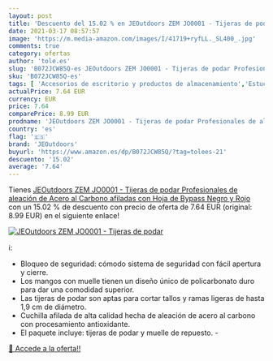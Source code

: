 ```yaml
---
layout: post
title: 'Descuento del 15.02 % en JEOutdoors ZEM JO0001 - Tijeras de podar'
date: 2021-03-17 08:57:57
image: 'https://m.media-amazon.com/images/I/41719+ryfLL._SL400_.jpg'
comments: true
category: ofertas
author: 'tole.es'
slug: 'B072JCW85Q-es JEOutdoors ZEM JO0001 - Tijeras de podar Profesionales de...'
sku: 'B072JCW85Q-es'
tags: [ 'Accesorios de escritorio y productos de almacenamiento','Estuches escolares','Herramientas de mano para jardinería','Jardinería','Jardín','Material de oficina','Materiales, organizadores y dispensadores de escritorio','Oficina y papelería','Tijeras de podar para jardinería','jeoutdoors','tijeras', ]
actualPrice: 7.64 EUR
currency: EUR
price: 7.64
comparePrice: 8.99 EUR
prodname: 'JEOutdoors ZEM JO0001 - Tijeras de podar Profesionales de aleación de Acero al Carbono  afiladas  con Hoja de Bypass  Negro y Rojo'
country: 'es'
flag: '🇪🇸'
brand: 'JEOutdoors'
buyurl: 'https://www.amazon.es/dp/B072JCW85Q/?tag=tolees-21'
descuento: '15.02'
average: '7.64'
---
```


Tienes [JEOutdoors ZEM JO0001 - Tijeras de podar Profesionales de aleación de Acero al Carbono  afiladas  con Hoja de Bypass  Negro y Rojo](https://www.amazon.es/dp/B072JCW85Q/?tag=tolees-21) con un 15.02 % de descuento con precio de oferta de 7.64 EUR (original: 8.99 EUR) en el siguiente enlace!

[![JEOutdoors ZEM JO0001 - Tijeras de podar](https://m.media-amazon.com/images/I/41719+ryfLL._SL400_.jpg)](https://www.amazon.es/dp/B072JCW85Q/?tag=tolees-21)

ℹ️:

- Bloqueo de seguridad: cómodo sistema de seguridad con fácil apertura y cierre.
- Los mangos con muelle tienen un diseño único de policarbonato duro para dar una comodidad superior.
- Las tijeras de podar son aptas para cortar tallos y ramas ligeras de hasta 1,9 cm de diámetro.
- Cuchilla afilada de alta calidad hecha de aleación de acero al carbono con procesamiento antioxidante.
- El paquete incluye: tijeras de podar y muelle de repuesto. -

[🛒 Accede a la oferta!!](https://www.amazon.es/dp/B072JCW85Q/?tag=tolees-21)
